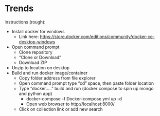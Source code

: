 # Trends


Instructions (rough):
* Install docker for windows
    * Link here: https://store.docker.com/editions/community/docker-ce-desktop-windows
* Open command prompt
    * Clone repository
    * “Clone or Download”
    * Download ZIP
* Unzip to location on desktop
* Build and run docker image/container
    * Copy folder address from file explorer
    * Open command prompt type “cd” space, then paste folder location
    * Type “docker…..” build and run (docker compose to spin up mongo and python app)
        * docker-compose -f Docker-compose.yml up -d
        * Open web browser to http://localhost:8000/
    * Click on collection link or add new search

